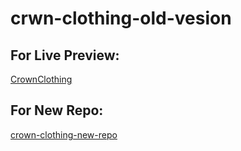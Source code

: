 # crwn-clothing-old-vesion

## For Live Preview: 
[CrownClothing](https://crown-clothing-new.vercel.app/)

## For New Repo:
[crown-clothing-new-repo](https://github.com/ahmed-elkhalily/crown-clothing-new)
